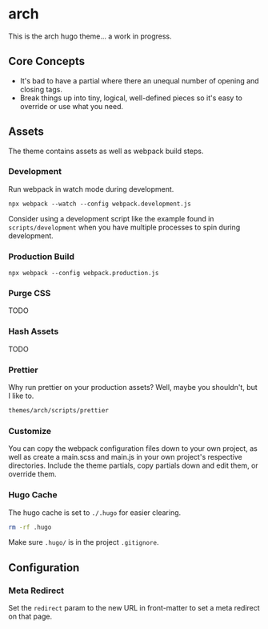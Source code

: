 # arch

This is the arch hugo theme... a work in progress.

## Core Concepts

- It's bad to have a partial where there an unequal number of opening and
  closing tags.
- Break things up into tiny, logical, well-defined pieces so it's easy to
  override or use what you need.

## Assets

The theme contains assets as well as webpack build steps.

### Development

Run webpack in watch mode during development.

```
npx webpack --watch --config webpack.development.js
```

Consider using a development script like the example found in
`scripts/development` when you have multiple processes to spin during
development.

### Production Build

```
npx webpack --config webpack.production.js
```

### Purge CSS

TODO

### Hash Assets

TODO

### Prettier

Why run prettier on your production assets? Well, maybe you shouldn't, but I
like to.

```bash
themes/arch/scripts/prettier
```

### Customize

You can copy the webpack configuration files down to your own project, as well
as create a main.scss and main.js in your own project's respective directories.
Include the theme partials, copy partials down and edit them, or override them.

### Hugo Cache

The hugo cache is set to `./.hugo` for easier clearing.

```bash
rm -rf .hugo
```

Make sure `.hugo/` is in the project `.gitignore`.

## Configuration

### Meta Redirect

Set the `redirect` param to the new URL in front-matter to set a meta redirect
on that page.
